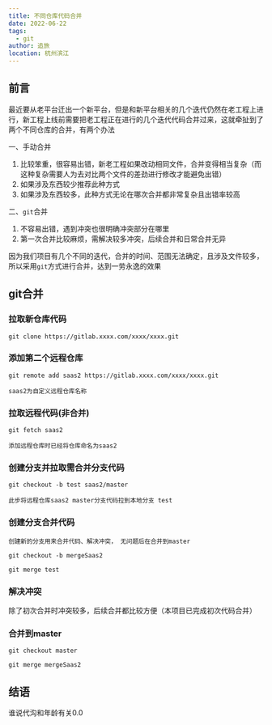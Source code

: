 ```yaml
---
title: 不同仓库代码合并
date: 2022-06-22
tags: 
  - git
author: 追旅
location: 杭州滨江
---
```


## 前言

最近要从老平台迁出一个新平台，但是和新平台相关的几个迭代仍然在老工程上进行，新工程上线前需要把老工程正在进行的几个迭代代码合并过来，这就牵扯到了两个不同仓库的合并，有两个办法

一、手动合并

1. 比较笨重，很容易出错，新老工程如果改动相同文件，合并变得相当复杂（而这种复杂需要人为去对比两个文件的差劲进行修改才能避免出错）
2. 如果涉及东西较少推荐此种方式
3. 如果涉及东西较多，此种方式无论在哪次合并都非常复杂且出错率较高

二、```git```合并

1. 不容易出错，遇到冲突也很明确冲突部分在哪里
2. 第一次合并比较麻烦，需解决较多冲突，后续合并和日常合并无异

因为我们项目有几个不同的迭代，合并的时间、范围无法确定，且涉及文件较多，所以采用```git```方式进行合并，达到一劳永逸的效果

## git合并

### 拉取新仓库代码

```
git clone https://gitlab.xxxx.com/xxxx/xxxx.git
```

### 添加第二个远程仓库

```
git remote add saas2 https://gitlab.xxxx.com/xxxx/xxxx.git 

saas2为自定义远程仓库名称
```

### 拉取远程代码(非合并)

```
git fetch saas2

添加远程仓库时已经将仓库命名为saas2
```

### 创建分支并拉取需合并分支代码

```
git checkout -b test saas2/master

此步将远程仓库saas2 master分支代码拉到本地分支 test
```

### 创建分支合并代码

```
创建新的分支用来合并代码、解决冲突， 无问题后在合并到master

git checkout -b mergeSaas2

git merge test
```

### 解决冲突

除了初次合并时冲突较多，后续合并都比较方便（本项目已完成初次代码合并）

### 合并到master

```
git checkout master

git merge mergeSaas2
```

## 结语

谁说代沟和年龄有关0.0
